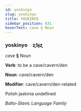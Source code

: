 ```yaml
---
id: yoskinyo
slug: yoskinyo
title: YOSKİNYO
sidebar_position: 831
hoverText: cave § Noun
---
```


### yoskinyo&emsp;<span kind="abugida">ɀ́ɔ̃ɟɀ</span>

*cave* **§** Noun

**Verb**: to be a cave/cavern/den

**Noun**: cave/cavern/den

**Modifier**: cave/cavern/den-related

Polish jaskinia undefined

*Balto-Slavic Language Family*